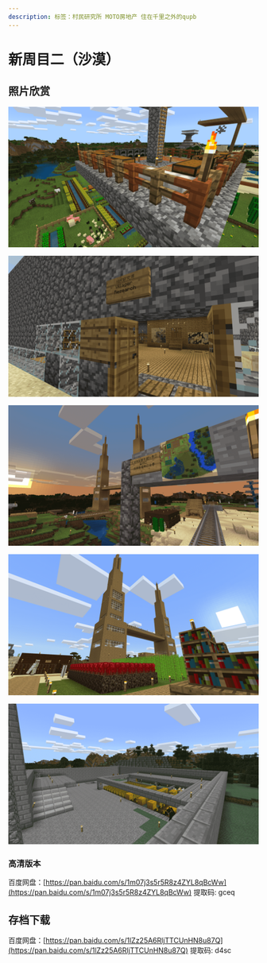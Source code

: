 ```yaml
---
description: 标签：村民研究所 MOTO房地产 住在千里之外的qupb
---
```


# 新周目二（沙漠）

## 照片欣赏

![](../.gitbook/assets/minecraft-2019_2_21-20_38_21.png)

![](../.gitbook/assets/minecraft-2019_2_21-20_38_54.png)

![](../.gitbook/assets/minecraft-2019_2_21-20_36_53.png)

![](../.gitbook/assets/minecraft-2019_2_21-20_37_31.png)

![](../.gitbook/assets/minecraft-2019_2_21-20_42_51.png)

### 高清版本

百度网盘：[https://pan.baidu.com/s/1m07j3s5r5R8z4ZYL8qBcWw](https://pan.baidu.com/s/1m07j3s5r5R8z4ZYL8qBcWw) 提取码: gceq 

## 存档下载

百度网盘：[https://pan.baidu.com/s/1lZz25A6RljTTCUnHN8u87Q](https://pan.baidu.com/s/1lZz25A6RljTTCUnHN8u87Q) 提取码: d4sc

